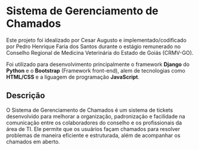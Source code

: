 # Sistema de Gerenciamento de Chamados
Este projeto foi idealizado por Cesar Augusto e implementado/codificado por Pedro Henrique Faria dos Santos durante o estágio remunerado no Conselho Regional de Medicina Veterinária do Estado de Goiás (CRMV-GO).

Foi utilizado para desenvolvimento principalmente o framework **Django** do **Python** e o **Bootstrap** (Framework front-end), alem de tecnologias como **HTML/CSS** e a liguagem de programação **JavaScript**.

## Descrição
O Sistema de Gerenciamento de Chamados é um sistema de tickets desenvolvido para melhorar a organização, padronização e facilidade na comunicação entre os colaboradores do conselho e os profissionais da área de TI. Ele permite que os usuários façam chamados para resolver problemas de maneira eficiente e estruturada, além de acompanhar os chamados em aberto.
